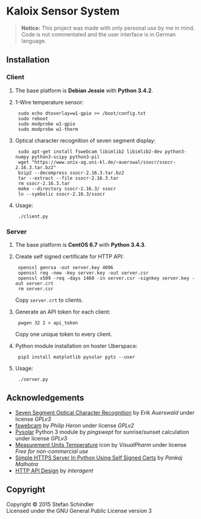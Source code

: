 # Kaloix Sensor System
> **Notice:** This project was made with only personal use by me in mind. Code
> is not commentated and the user interface is in German language.

## Installation
### Client
1. The base platform is  **Debian Jessie** with **Python 3.4.2**.

2. 1-Wire temperature sensor:

		sudo echo dtoverlay=w1-gpio >> /boot/config.txt
		sudo reboot
		sudo modprobe w1-gpio
		sudo modprobe w1-therm

3. Optical character recognition of seven segment display:

		sudo apt-get install fswebcam libimlib2 libimlib2-dev python3-numpy python3-scipy python3-pil
		wget "https://www.unix-ag.uni-kl.de/~auerswal/ssocr/ssocr-2.16.3.tar.bz2"
		bzip2 --decompress ssocr-2.16.3.tar.bz2
		tar --extract --file ssocr-2.16.3.tar
		rm ssocr-2.16.3.tar
		make --directory ssocr-2.16.3/ ssocr
		ln --symbolic ssocr-2.16.3/ssocr

4. Usage:

		./client.py

### Server
1. The base platform is **CentOS 6.7** with **Python 3.4.3**.

2. Create self signed certificate for HTTP API:

		openssl genrsa -out server.key 4096
		openssl req -new -key server.key -out server.csr
		openssl x509 -req -days 1460 -in server.csr -signkey server.key -out server.crt
		rm server.csr

	Copy `server.crt` to clients.

3. Generate an API token for each client:

		pwgen 32 2 > api_token

	Copy one unique token to every client.

4. Python module installation on hoster Uberspace:

		pip3 install matplotlib pysolar pytz --user

5. Usage:

		./server.py

## Acknowledgements
* [Seven Segment Optical Character Recognition](https://www.unix-ag.uni-kl.de/~auerswal/ssocr/)
  by *Erik Auerswald* under license *GPLv3*
* [fswebcam](http://www.sanslogic.co.uk/fswebcam/) by *Philip Heron* under
  license *GPLv2*
* [Pysolar](http://pysolar.org/) Python 3 module by *pingswept* for
  sunrise/sunset calculation under license *GPLv3*
* [Measurement Units Temperature](http://www.veryicon.com/icons/system/icons8-metro-style/measurement-units-temperature.html)
  icon by *VisualPharm* under license *Free for non-commercial use*
* [Simple HTTPS Server In Python Using Self Signed Certs](http://pankajmalhotra.com/Simple-HTTPS-Server-In-Python-Using-Self-Signed-Certs/)
  by *Pankaj Malhotra*
* [HTTP API Design](https://geemus.gitbooks.io/http-api-design/content/) by
  *interagent*

## Copyright
Copyright © 2015 Stefan Schindler  
Licensed under the GNU General Public License version 3
